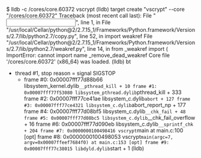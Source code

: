 $ lldb -c /cores/core.60372 vscrypt
(lldb) target create "vscrypt" --core "/cores/core.60372"
Traceback (most recent call last):
  File "<input>", line 1, in <module>
  File "/usr/local/Cellar/python@2/2.7.15_1/Frameworks/Python.framework/Versions/2.7/lib/python2.7/copy.py", line 52, in <module>
    import weakref
  File "/usr/local/Cellar/python@2/2.7.15_1/Frameworks/Python.framework/Versions/2.7/lib/python2.7/weakref.py", line 14, in <module>
    from _weakref import (
ImportError: cannot import name _remove_dead_weakref
Core file '/cores/core.60372' (x86_64) was loaded.
(lldb) bt
* thread #1, stop reason = signal SIGSTOP
  * frame #0: 0x00007fff77d88b66 libsystem_kernel.dylib`__pthread_kill + 10
    frame #1: 0x00007fff77f53080 libsystem_pthread.dylib`pthread_kill + 333
    frame #2: 0x00007fff77ce41ae libsystem_c.dylib`abort + 127
    frame #3: 0x00007fff77ce4321 libsystem_c.dylib`abort_report_np + 177
    frame #4: 0x00007fff77d08bf5 libsystem_c.dylib`__chk_fail + 48
    frame #5: 0x00007fff77d08bc5 libsystem_c.dylib`__chk_fail_overflow + 16
    frame #6: 0x00007fff77d090eb libsystem_c.dylib`__sprintf_chk + 204
    frame #7: 0x0000000100498416 vscrypt`main at main.c:100 [opt]
    frame #8: 0x0000000100498053 vscrypt`main(argc=7, argv=0x00007ffeef7684f0) at main.c:153 [opt]
    frame #9: 0x00007fff77c38015 libdyld.dylib`start + 1
(lldb)

